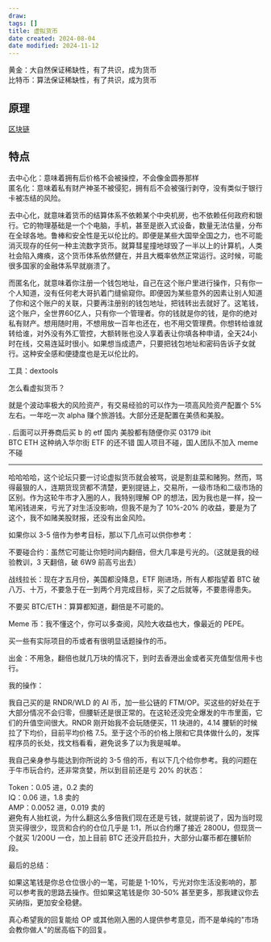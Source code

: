 ```yaml
---
draw:
tags: []
title: 虚拟货币
date created: 2024-08-04
date modified: 2024-11-12
---
```


黄金：大自然保证稀缺性，有了共识，成为货币  
比特币：算法保证稀缺性，有了共识，成为货币

<!-- more -->

## 原理

[区块链](区块链.md)

## 特点

去中心化：意味着拥有后价格不会被操控，不会像金圆券那样  
匿名化：意味着私有财产神圣不被侵犯，拥有后不会被强行剥夺，没有类似于银行卡被冻结的风险。

去中心化，就意味着货币的结算体系不依赖某个中央机房，也不依赖任何政府和银行。它的物理基础是一个个电脑，手机，甚至是嵌入式设备，数量无法估量，分布在全球各地。鲁棒和安全性是无以伦比的。即便是某些大国举全国之力，也不可能消灭现存的任何一种主流数字货币。就算彗星撞地球毁了一半以上的计算机，人类社会陷入瘫痪，这个货币体系依然健在，并且大概率依然正常运行。这时候，可能很多国家的金融体系早就崩溃了。

而匿名化，就意味着你注册一个钱包地址，自己在这个账户里进行操作，只有你一个人知道，没有任何老大哥扒着门缝偷窥你。即便因为某些意外的因素让别人知道了你和这个账户的关联，只要再注册别的钱包地址，把钱转出去就好了。这笔钱，这个账户，全世界60亿人，只有你一个管理者。你的钱就是你的钱，是你的绝对私有财产。想用随时用，不想用放一百年也还在，也不用交管理费。你想转给谁就转给谁，对外没有外汇管控，大额转账也没人享着表让你填各种申请，全天24小时在线，交易连延时很小。如果想当成遗产，只要把钱包地址和密码告诉子女就行。这种安全感和便捷度也是无以伦比的。

工具：dextools

怎么看虚拟货币？

就是个波动率极大的风险资产，有交易经验的可以作为一项高风险资产配置个 5% 左右。一年吃一次 alpha 赚个旅游钱。大部分还是配置在美债和美股。

. 后面可以开券商后买 b 的 etf 国内 美股都有随便你买 03179 ibit  
BTC ETH 这种纳入华尔街 ETF 的还不错 国人项目不碰，国人团队不加入 meme 不碰

---

哈哈哈哈，这个论坛只要一讨论虚拟货币就会被骂，说是割韭菜和赌狗。然而，骂得最狠的人，连期货现货都不清楚，更别提链上，交易所，一级市场和二级市场的区别。作为这轮牛市才入圈的人，我特别理解 OP 的想法，因为我也是一样，投一笔闲钱进来，亏光了对生活没影响，但我不是为了 10%-20% 的收益，要是为了这个，我不如赌美股财报，还没有出金风险。

  

如果你以 3-5 倍作为参考目标，那以下几点可以供你参考：

  

不要碰合约：虽然它可能让你短时间内翻倍，但大几率是亏光的。（这就是我的经验教训，3 天翻倍，破 6W9 前高亏出去）

  

战线拉长：现在才五月份，美国都没降息，ETF 刚进场，所有人都指望着 BTC 破八万、十万，不要急于在一到两个月完成目标，买了之后就等，不要患得患失。

  

不要买 BTC/ETH：算算都知道，翻倍是不可能的。

  

Meme 币：我不懂这个，你可以多查阅，风险大收益也大，像最近的 PEPE。

  

买一些有实际项目的币或者有很明显话题操作的币。

  

出金：不用急，翻倍也就几万块的情况下，到时去香港出金或者买充值型信用卡也行。

  

我的操作：

  

我自己买的是 RNDR/WLD 的 AI 币，加一些公链的 FTM/OP。买这些的好处在于大部分情况不会归零，但腰斩还是很正常的。在这轮还没完全爆发的牛市里面，它们的升值空间很大。RNDR 刚开始我不会玩随便买，11 块进的，4.14 腰斩的时候拉了下均价，目前平均价格 7.5。至于这个币的价格上限和它具体做什么的，发挥程序员的长处，找文档看看，避免说多了以为我是喊单。

  

我自己亲身参与能达到你所说的 3-5 倍的币，有以下几个给你参考。我的问题在于牛市玩合约，还非常贪婪，所以到目前还是亏 20% 的状态：

  

Token：0.05 进，0.2 卖的  
IQ：0.06 进，1.8 卖的  
AMP：0.0052 进，0.019 卖的  
避免有人抬杠说，为什么翻这么多倍我们现在还是亏钱，就提前说了，因为当时现货买得很少，现货和合约的仓位几乎是 1:1，所以合约爆了接近 2800U，但现货一个就买 1/200U 一仓，加上目前 BTC 还没开启拉升，大部分山寨币都在腰斩阶段。

  

最后的总结：

  

如果这笔钱是你总仓位很小的一笔，可能是 1-10%，亏光对你生活没影响的，那可以参考我的思路去操作。但如果这笔钱是你 30-50% 甚至更多，那我建议你去买纳指，更加安全稳健。

  

真心希望我的回复能给 OP 或其他刚入圈的人提供参考意见，而不是单纯的"市场会教你做人"的居高临下的回复。
